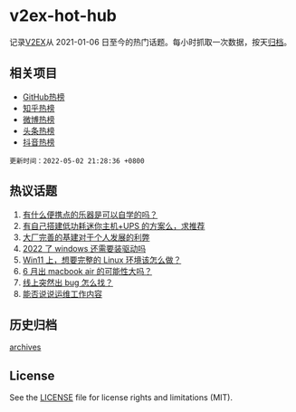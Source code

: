 # v2ex-hot-hub

 记录[V2EX](https://www.v2ex.com/)从 2021-01-06 日至今的热门话题。每小时抓取一次数据，按天[归档](archives)。
 
 ## 相关项目

- [GitHub热榜](https://github.com/snaildev/github-hot-hub)
- [知乎热榜](https://github.com/snaildev/zhihu-hot-hub)
- [微博热榜](https://github.com/snaildev/weibo-hot-hub)
- [头条热榜](https://github.com/snaildev/toutiao-hot-hub)
- [抖音热榜](https://github.com/snaildev/douyin-hot-hub)


 `更新时间：2022-05-02 21:28:36 +0800`

## 热议话题

1. [有什么便携点的乐器是可以自学的吗？](https://www.v2ex.com/t/850472)
1. [有自己搭建低功耗迷你主机+UPS 的方案么，求推荐](https://www.v2ex.com/t/850467)
1. [大厂完善的基建对于个人发展的利弊](https://www.v2ex.com/t/850515)
1. [2022 了 windows 还需要装驱动吗](https://www.v2ex.com/t/850452)
1. [Win11 上，想要完整的 Linux 环境该怎么做？](https://www.v2ex.com/t/850464)
1. [6 月出 macbook air 的可能性大吗？](https://www.v2ex.com/t/850460)
1. [线上突然出 bug 怎么找？](https://www.v2ex.com/t/850448)
1. [能否说说运维工作内容](https://www.v2ex.com/t/850507)

## 历史归档

[archives](archives)

## License

See the [LICENSE](LICENSE) file for license rights and limitations (MIT).
